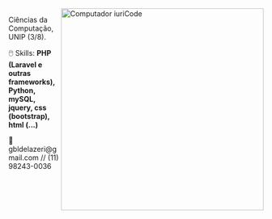 <img src="https://raw.githubusercontent.com/MicaelliMedeiros/micaellimedeiros/master/image/computer-illustration.png" min-width="400px" max-width="400px" width="400px" align="right" alt="Computador iuriCode">

<p align="left"> 
  Ciências da Computação, UNIP (3/8).
</p>

<p align="left">
 🖱️ Skills: <strong> PHP (Laravel e outras frameworks), Python, mySQL, jquery, css (bootstrap), html (...) </strong>
</p>

<!-- <p align="left">
  💼 Ferramentas: <strong> VSCode, MySQL Workbench, XAMPP, .git (...) .</strong>
</p> -->

<p align="left">
 📧 gbldelazeri@gmail.com // (11) 98243-0036
</p>


